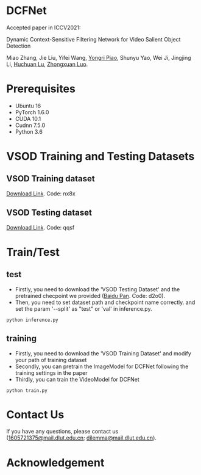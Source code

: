 # DCFNet
Accepted paper in ICCV2021:

Dynamic Context-Sensitive Filtering Network for Video Salient Object Detection

Miao Zhang, Jie Liu, Yifei Wang, [Yongri Piao](http://ice.dlut.edu.cn/yrpiao/), Shunyu Yao, Wei Ji, Jingjing Li, [Huchuan Lu](http://ice.dlut.edu.cn/lu/publications.html), [Zhongxuan Luo](zxluo@dlut.edu.cn).

# Prerequisites
+ Ubuntu 16
+ PyTorch 1.6.0
+ CUDA 10.1
+ Cudnn 7.5.0
+ Python 3.6

# VSOD Training and Testing Datasets

## VSOD Training dataset
[Download Link](https://pan.baidu.com/s/1rduZEEo3HRq5HqQeXxuX-A). Code: nx8x

## VSOD Testing dataset
[Download Link](https://pan.baidu.com/s/1qkLkXpo8QEBqT_2nELPx1A). Code: qqsf

# Train/Test
## test
+ Firstly, you need to download the 'VSOD Testing Dataset' and the pretrained checpoint we provided ([Baidu Pan](https://pan.baidu.com/s/1xPH1AzInc1JAMq4Vq7UxGg). Code: d2o0). 
+ Then, you need to set dataset path and checkpoint name correctly. and set the param '--split' as "test" or 'val' in inference.py. 

```shell
python inference.py
```
## training
+ Firstly, you need to download the 'VSOD Training Dataset' and modify your path of training dataset
+ Secondly, you can pretrain the ImageModel for DCFNet following the training settings in the paper
+ Thirdly, you can train the VideoModel for DCFNet

```shell
python train.py
```

# Contact Us
If you have any questions, please contact us (1605721375@mail.dlut.edu.cn; dilemma@mail.dlut.edu.cn).

# Acknowledgement


